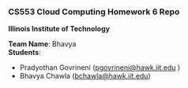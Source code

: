 ### CS553 Cloud Computing Homework 6 Repo
**Illinois Institute of Technology**  

**Team Name**: Bhavya  
**Students**:  
* Pradyothan Govrineni (pgovrineni@hawk.iit.edu )  
* Bhavya Chawla (bchawla@hawk.iit.edu)
